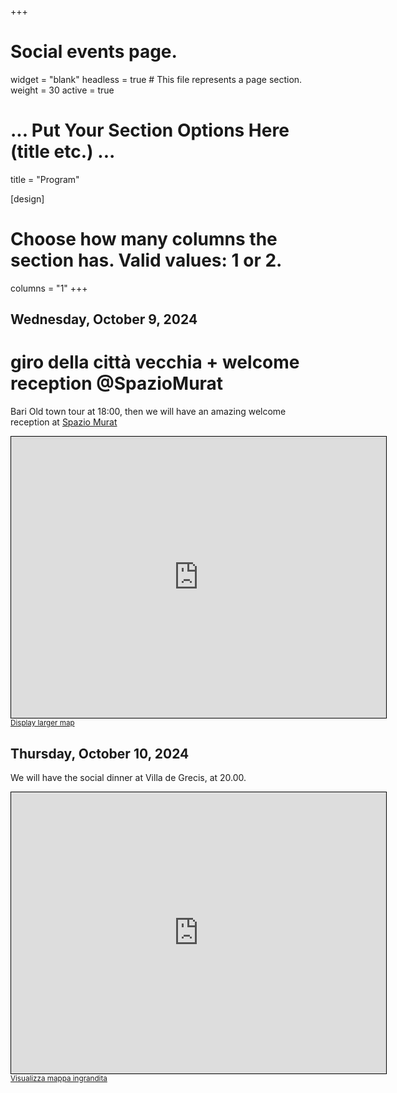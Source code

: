 +++
# Social events page.
widget = "blank"
headless = true  # This file represents a page section.
weight = 30
active = true 

# ... Put Your Section Options Here (title etc.) ...
title = "Program"

[design]
  # Choose how many columns the section has. Valid values: 1 or 2.
  columns = "1"
+++




## Wednesday, October 9, 2024
# giro della città vecchia + welcome reception @SpazioMurat

Bari Old town tour at 18:00, then we will have an amazing welcome reception at [Spazio Murat](https://www.openstreetmap.org/#map=19/41.126490/16.871689)

<iframe width="600" height="450" src="https://www.openstreetmap.org/export/embed.html?bbox=16.869842112064365%2C41.12559479333277%2C16.873535513877872%2C41.127384866945164&amp;layer=mapnik" style="border: 1px solid black"></iframe><br/><small><a href="https://www.openstreetmap.org/#map=19/41.126490/16.871689">Display larger map</a></small>

## Thursday, October 10, 2024

We will have the social dinner at Villa de Grecis, at 20.00.

<iframe width="600" height="450" src="https://www.openstreetmap.org/export/embed.html?bbox=16.850642859935764%2C41.108303724867035%2C16.85433626174927%2C41.11009427009482&amp;layer=mapnik" style="border: 1px solid black"></iframe><br/><small><a href="https://www.openstreetmap.org/#map=19/41.109200/16.852490">Visualizza mappa ingrandita</a></small>





